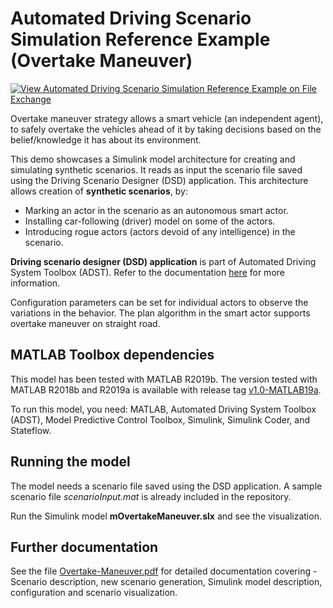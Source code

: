 # Automated Driving Scenario Simulation Reference Example (Overtake Maneuver)

[![View Automated Driving Scenario Simulation Reference Example on File Exchange](https://www.mathworks.com/matlabcentral/images/matlab-file-exchange.svg)](https://www.mathworks.com/matlabcentral/fileexchange/70265-automated-driving-scenario-simulation-reference-example)

Overtake maneuver strategy allows a smart vehicle (an independent agent), to safely overtake the vehicles ahead of it by taking decisions based on the belief/knowledge it has about its environment.

This demo showcases a Simulink model architecture for creating and simulating synthetic scenarios. It reads as input the scenario file saved using the Driving Scenario Designer (DSD) application. This architecture allows creation of **synthetic scenarios**, by:
  * Marking an actor in the scenario as an autonomous smart actor.
  * Installing car-following (driver) model on some of the actors.
  * Introducing rogue actors (actors devoid of any intelligence) in the scenario.

**Driving scenario designer (DSD) application** is part of Automated Driving System Toolbox (ADST). Refer to the documentation [here](https://www.mathworks.com/help/driving/ref/drivingscenariodesigner-app.html) for more information.

Configuration parameters can be set for individual actors to observe the variations in the behavior. The plan algorithm in the smart actor supports overtake maneuver on straight road.

## MATLAB Toolbox dependencies
This model has been tested with MATLAB R2019b. The version tested with MATLAB R2018b and R2019a is available with release tag [v1.0-MATLAB19a](https://github.com/mathworks/adScenarioSimRefEx/tree/v1.0-MATLAB19a).

To run this model, you need: MATLAB, Automated Driving System Toolbox (ADST), Model Predictive Control Toolbox, Simulink, Simulink Coder, and Stateflow.

## Running the model
The model needs a scenario file saved using the DSD application. A sample scenario file *scenarioInput.mat* is already included in the repository. 

Run the Simulink model **mOvertakeManeuver.slx** and see the visualization.

## Further documentation
See the file [Overtake-Maneuver.pdf](https://github.com/mathworks/adScenarioSimRefEx/blob/master/Overtake-Maneuver.pdf) for detailed documentation covering - Scenario description, new scenario generation, Simulink model description, configuration and scenario visualization.
